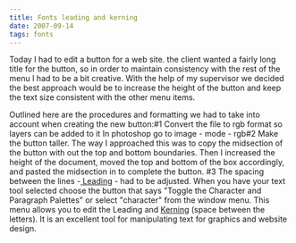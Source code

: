 ```yaml
---
title: Fonts leading and kerning
date: 2007-09-14
tags: fonts
---
```

Today I had to edit a button for a web site. the client wanted a fairly long title for the button, so in order to maintain consistency with the rest of the menu I had to be a bit creative. With the help of my supervisor we decided the best approach would be to increase the height of the button and keep the text size consistent with the other menu items.

Outlined here are the procedures and formatting we had to take into account when creating the new button:#1 Convert the file to rgb format so layers can be added to it In photoshop go to image - mode - rgb#2 Make the button taller. The way I approached this was to copy the midsection of the button with out the top and bottom boundaries. Then I increased the height of the document, moved the top and bottom of the box accordingly, and pasted the midsection in to complete the button. #3 The spacing between the lines -<a href="http://en.wikipedia.org/wiki/Leading" target="_blank"> Leading</a> - had to be adjusted. When you have your text tool selected choose the button that says "Toggle the Character and Paragraph Palettes" or select "character" from the window menu. This menu allows you to edit the Leading and <a href="http://en.wikipedia.org/wiki/Kerning" target="_blank">Kerning</a> (space between the letters). It is an excellent tool for manipulating text for graphics and website design.

